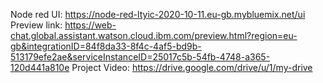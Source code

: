 Node red UI: https://node-red-ltyic-2020-10-11.eu-gb.mybluemix.net/ui
Preview link: https://web-chat.global.assistant.watson.cloud.ibm.com/preview.html?region=eu-gb&integrationID=84f8da33-8f4c-4af5-bd9b-513179efe2ae&serviceInstanceID=25017c5b-54fb-4748-a365-120d441a810e
Project Video: https://drive.google.com/drive/u/1/my-drive
